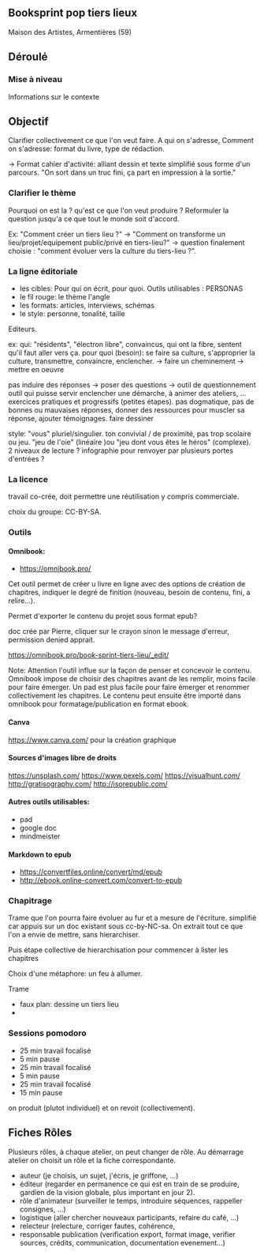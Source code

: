 ## Booksprint pop tiers lieux

Maison des Artistes, Armentières (59)

## Déroulé

### Mise à niveau

Informations sur le contexte


## Objectif 
Clarifier collectivement ce que l'on veut faire. A qui on s'adresse, Comment on s'adresse: format du livre, type de rédaction.

-> Format cahier d'activité: alliant dessin et texte simplifié sous forme d'un parcours.
"On sort dans un truc fini, ça part en impression à la sortie."


### Clarifier le thème

Pourquoi on est la ? qu'est ce que l'on veut produire ?
Reformuler la question jusqu'a ce que tout le monde soit d'accord.

Ex: "Comment créer un tiers lieu ?" -> "Comment on transforme un lieu/projet/equipement public/privé en tiers-lieu?" -> question finalement choisie : "comment évoluer vers la culture du tiers-lieu ?". 



### La ligne éditoriale

- les cibles: Pour qui on écrit, pour quoi. Outils utilisables : PERSONAS
- le fil rouge: le thème l'angle
- les formats: articles, interviews, schémas
- le style: personne, tonalité, taille

Editeurs.

ex: 
qui: "résidents", "électron libre", convaincus, qui ont la fibre, sentent qu'il faut aller vers ça.
pour quoi (besoin): se faire sa culture, s'approprier la culture, transmettre, convaincre, enclencher. -> faire un cheminement -> mettre en oeuvre

pas induire des réponses -> poser des questions -> outil de questionnement
outil qui puisse servir enclencher une démarche, à animer des ateliers, ...
exercices pratiques et progressifs (petites étapes). pas dogmatique, pas de bonnes ou mauvaises réponses, donner des ressources pour muscler sa réponse, ajouter témoignages.
faire dessiner

style: "vous" pluriel/singulier. ton convivial / de proximité, pas trop scolaire ou jeu.
"jeu de l'oie" (linéaire )ou "jeu dont vous êtes le héros" (complexe). 2 niveaux de lecture ? infographie pour renvoyer par plusieurs portes d'entrées ?



### La licence

travail co-crée, doit permettre une réutilisation y compris commerciale.

choix du groupe: CC-BY-SA.


### Outils

#### Omnibook: 
- https://omnibook.pro/

Cet outil permet de créer u livre en ligne avec des options de création de chapitres, indiquer le degré de finition (nouveau, besoin de contenu, fini, a relire...).

Permet d'exporter le contenu du projet sous format epub?


doc crée par Pierre, cliquer sur le crayon sinon le message d'erreur, permission denied apprait.

https://omnibook.pro/book-sprint-tiers-lieu/_edit/

Note: Attention l'outil influe sur la façon de penser et concevoir le contenu. Omnibook impose de choisir des chapitres avant de les remplir, moins facile pour faire émerger. Un pad est plus facile pour faire émerger et renommer collectivement les chapitres. Le contenu peut ensuite être importé dans omnibook pour formatage/publication en format ebook.

#### Canva

https://www.canva.com/ pour la création graphique

#### Sources d'images libre de droits
https://unsplash.com/
https://www.pexels.com/
https://visualhunt.com/
http://gratisography.com/
http://isorepublic.com/

#### Autres outils utilisables:
- pad
- google doc
- mindmeister

#### Markdown to epub

- https://convertfiles.online/convert/md/epub
- http://ebook.online-convert.com/convert-to-epub

### Chapitrage 
Trame que l'on pourra faire évoluer au fur et a mesure de l'écriture.
simplifié car appuis sur un doc existant sous cc-by-NC-sa.
On extrait tout ce que l'on a envie de mettre, sans hierarchiser.

Puis étape collective de hierarchisation pour commencer à lister les chapitres

Choix d'une métaphore: un feu à allumer.

Trame

- faux plan: dessine un tiers lieu
- 


### Sessions pomodoro

- 25 min travail focalisé
- 5 min pause
- 25 min travail focalisé
- 5 min pause
- 25 min travail focalisé
- 15 min pause

on produit (plutot individuel) et on revoit (collectivement).



## Fiches Rôles

Plusieurs rôles, à chaque atelier, on peut changer de rôle.
Au démarrage atelier on choisit un rôle et la fiche correspondante.

- auteur (je choisis, un sujet, j'écris, je griffone, ...)
- éditeur (regarder en permanence ce qui est en train de se produire, gardien de la vision globale, plus important en jour 2).
- rôle d'animateur (surveiller le temps, introduire séquences, rappeller consignes, ...)
- logistique (aller chercher nouveaux participants, refaire du café, ...)
- relecteur (relecture, corriger fautes, cohérence, 
- responsable publication (verification export, format image, verifier sources, crédits, communication, documentation evenement...)

